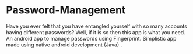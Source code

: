 # Password-Management

Have you ever felt that you have entangled yourself with so many accounts having different passwords? Well, if it is so then this app is what you need. 
An android app to manage passwords using Fingerprint.
Simplistic app made using native android development (Java) .

